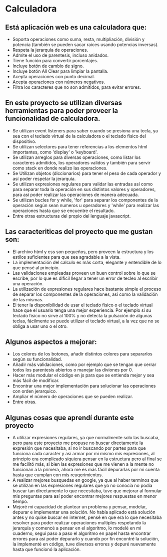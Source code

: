 # Calculadora

## Está aplicación web es una calculadora que:
- Soporta operaciones como suma, resta, multipliación, división y potencia (también se pueden sacar raices usando potencias inversas).
- Respeta la jerarquía de operaciones.
- Admite el uso de parentesis, incluso anidados.
- Tiene función para convertir porcentajes.
- Incluye botón de cambio de signo.
- Incluye botón All Clear para limpiar la pantalla.
- Acepta operaciones con punto decimal.
- Acepta operaciones con números negativos.
- Filtra los caracteres que no son admitidos, para evitar errores.

## En este proyecto se utilizan diversas herramientas para poder proveer la funcionalidad de calculadora.

- Se utilizan event listeners para saber cuando se presiona una tecla, ya sea con el teclado virtual de la calculadora o el teclado fisico del dispositivo.
- Se utilizan selectores para tener referencias a los elementos html importantes, como 'display' o 'keyboard'.
- Se utilizan arreglos para diversas operaciones, como listar los caracteres admitidos, los operadores validos y también para servir como stack en donde realizo las operaciones.
- Se Utilizan objetos (diccionarios) para tener el peso de cada operador y así poder respetar la jerarquía.
- Se utilizan expresiones regulares para validar las entradas así como para separar toda la operación en sus distintos valores y operadores, para así poder realizar las operaciones de manera adecuada.
- Se utilizan bucles for y while, 'for' para separar los componentes de la operación según sean numeros u operadores y 'while' para realizar las operaciones hasta que se encuentre el resultado.
- Entre otras estructuras del propio del lenguaje javascript.

## Las caracteriticas del proyecto que me gustan son: 

- El archivo html y css son pequeños, pero proveen la estructura y los estilos suficientes para que sea agradable a la vista.
- La implementación del calculo es más corta, elegante y entendible de lo que pensé al principio.
- Las validaciones empleadas proveen un buen control sobre lo que se escribe, por lo que es dificil llegar a tener un error de tecleo al escribir una operación.
- La utilización de expresiones regulares hace bastante simple el proceso de separar los componentes de la operaciones, así como la validación de las mismas.
- El tener la disponibilidad de usar el teclado fisico o el teclado virtual hace que el usuario tenga una mejor experiencia. Por ejemplo si su teclado fisico no sirve al 100% y no detecta la pulsación de algunas teclas, fácilmente se puede utilizar el teclado virtual, a la vez que no se obliga a usar uno o el otro.

## Algunos aspectos a mejorar:

- Los colores de los botones, añadir distintos colores para separarlos según su funcionalidad. 
- Añadir más validaciones, como por ejemplo que se tengan que cerrar todos los parentesis abiertos o manejar las diviones por 0.
- Hacer más modular el código en js para que se entienda mejor y sea más fácil de modificar.
- Encontrar una mejor implementación para solucionar las operaciones con orden jerarquico. 
- Ampliar el número de operaciones que se pueden realizar.
- Entre otras.

## Algunas cosas que aprendí durante este proyecto

- A utilizar expresiones regulares, ya que normalmente solo las buscaba, pero para este proyecto me propuse no buscar directamente la expresión que nacesitaba, si no ir buscando por partes para que funciona cada caracter y así armar por mi mismo mis expresiones, al principio era complicado siquiera pensar en la estructura pero al final se me facilitó más, si bien las expresiones que me vienen a la mente no funcionan a la primera, ahora me es más fácil depurarlas por mi cuenta hasta que cumplan con mis reuqerimientos.
- A realizar mejores busquedas en google, ya que al haber terminos que se utilizan en las expresiones regulares que yo no conocía no podía buscar tan directamente lo que necesitaba, tuve que mejorar al formular mis preguntas para así poder encontrar mejores respuestas en menor tiempo.
- Mejoré mi capacidad de plantear un problema y pensar, modelar, depurar e implementar una solución. No había aplicado está solución antes y no quise buscar en internet, pensé en que era lo que necesitaba resolver para poder realizar operaciones multiples respetando la jerarquía y comencé a pensar en el algoritmo, lo modelé en mi cuaderno, seguí paso a paso el algoritmo en papel hasta encontrar errores para así poder depurarlo y cuando por fin encontré la solución, la implementé en código, tuve diversos errores y depuré nuevamente hasta que funcionó la aplicación.
